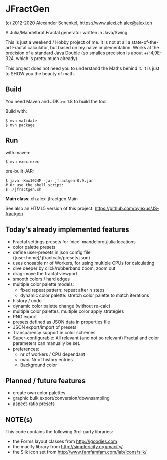 JFractGen
=========

(c) 2012-2020 Alexander Schenkel, https://www.alexi.ch alex@alexi.ch

A Julia/Mandelbrot Fractal generator written in Java/Swing.

This is just a weekend / Hobby project of me. It is not at all a state-of-the-art
Fractal calculator, but based on my naïve implementation. Works at the precision of a standard
Java Double (so smalles precision is about +/-4,9E-324, which is pretty much already).

This project does not need you to understand the Maths behind it. It is just to SHOW
you the beauty of math.

Build
-----

You need Maven and JDK >= 1.8 to build the tool.

Build with:

```
$ mvn validate
$ mvn package
```

Run
----

with maven:

```
$ mvn exec:exec
```

pre-built JAR:

```
$ java -Xmx1024M -jar jfractgen-0.9.jar
# Or use the shell script:
$ ./jfractgen.sh
```

**Main class**: ch.alexi.jfractgen.Main

See also an HTML5 version of this project: https://github.com/bylexus/JS-fractgen

Today's already implemented features
------------------------------------
- Fractal settings presets for 'nice' mandelbrot/julia locations
- color palette presets
- define user-presets in json config file ([user.home]/.jfractcalc/presets.json)
- uses chosable nr of Workers, for using multiple CPUs for calculating
- dive deeper by click/rubberband zoom, zoom out
- drag-move the fractal viewport
- smooth colors / hard edges
- multiple color palette models:
  - fixed repeat pattern: repeat after n steps
  - dynamic color palette: stretch color palette to match iterations
- history / undo
- dynamic color palette change (without re-calc)
- multiple color palettes, multiple color apply strategies
- PNG export
- presets defined as JSON data in properties file
- JSON export/import of presets
- Transparency support in color schemes
- Super-configurable: All relevant (and not so relevant) Fractal and color parameters can manually be set.
- preferences:
  - nr of workers / CPU dependant
  - max. Nr of history entries
  - Background color


Planned / future features
-------------------------
- create own color palettes
- graphic bulk export/conversion/downsampling
- aspect-ratio presets



NOTE(s)
-------
This code contains the following 3rd-party libraries:
- the Forms layout classes from http://jgoodies.com
- the macify library from http://simplericity.org/macify/
- the Silk icon set from http://www.famfamfam.com/lab/icons/silk/


